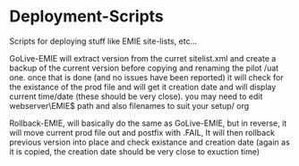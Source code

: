 # Deployment-Scripts
Scripts for deploying stuff like EMIE site-lists, etc...

GoLive-EMIE will extract version from the curret sitelist.xml and create a backup of the current version before copying and renaming the pilot /uat one. once that is done (and no issues have been reported) it will check for the existance of the prod file and will get it creation date and will display current time/date (these should be very close). you may need to edit webserver\EMIE$ path and also filenames to suit your setup/ org

Rollback-EMIE, will basically do the same as GoLive-EMIE, but in reverse, it will move current prod file out and postfix with .FAIL, It will then rollback previous version into place and check existance and creation date (again as it is copied, the creation date should be very close to exuction time)
